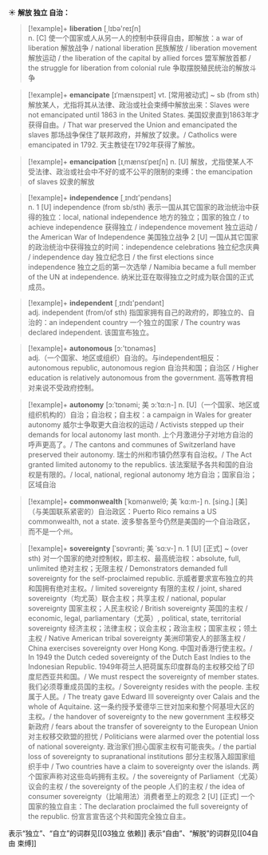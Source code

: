 ☀ <span class="category">**解放 独立 自治：**</span>
>[!example]+ <span class="vocabulary">**liberation**</span> [͵lɪbə'reɪʃn]  
> <span class="definition">n. [C] 使一个国家或人从另一人的控制中获得自由，即解放：</span>a war of liberation 解放战争 / national liberation 民族解放 / liberation movement 解放运动 / the liberation of the capital by allied forces 盟军解放首都 / the struggle for liberation from colonial rule 争取摆脱殖民统治的解放斗争
           
>[!example]+ <span class="vocabulary">**emancipate**</span> [ɪˈmænsɪpeɪt]
> <span class="definition">vt. [常用被动式] ~ sb (from sth) 解放某人，尤指将其从法律、政治或社会束缚中解放出来：</span>Slaves were not emancipated until 1863 in the United States. 美国奴隶直到1863年才获得自由。/ That war preserved the Union and emancipated the slaves 那场战争保住了联邦政府，并解放了奴隶。/ Catholics were emancipated in 1792. 天主教徒在1792年获得了解放。           

>[!example]+ <span class="vocabulary">**emancipation**</span> [ɪˌmænsɪˈpeɪʃn]
> <span class="definition">n. [U] 解放，尤指使某人不受法律、政治或社会中不好的或不公平的限制的束缚：</span>the emancipation of slaves 奴隶的解放

>[!example]+ <span class="vocabulary">**independence**</span> [͵ɪndɪ'pendəns]  
> <span class="definition">n. 1 [U] independence (from sb/sth) 表示一国从其它国家的政治统治中获得的独立：</span>local, national independence 地方的独立；国家的独立 / to achieve independence 获得独立 / independence movement 独立运动 / the American War of Independence 美国独立战争 <span class="definition">2 [U] 一国从其它国家的政治统治中获得独立的时间：</span>independence celebrations 独立纪念庆典 / independence day 独立纪念日 / the first elections since independence 独立之后的第一次选举 / Namibia became a full member of the UN at independence. 纳米比亚在取得独立之时成为联合国的正式成员。

>[!example]+ <span class="vocabulary">**independent**</span> [͵ɪndɪ'pendənt]  
> <span class="definition">adj. independent (from/of sth) 指国家拥有自己的政府的，即独立的、自治的：</span>an independent country 一个独立的国家 / The country was declared independent. 该国宣布独立。

>[!example]+ <span class="vocabulary">**autonomous**</span> [ɔ:'tɒnəməs]  
> <span class="definition">adj.（一个国家、地区或组织）自治的。与independent相反：</span>autonomous republic, autonomous region 自治共和国；自治区 / Higher education is relatively autonomous from the government. 高等教育相对来说不受政府控制。
           
>[!example]+ <span class="vocabulary">**autonomy**</span> [ɔ:ˈtɒnəmi; 美 ɔ:ˈtɑ:n-]
> <span class="definition">n. [U]（一个国家、地区或组织机构的）自治；自治权；自主权：</span>a campaign in Wales for greater autonomy 威尔士争取更大自治权的运动 / Activists stepped up their demands for local autonomy last month. 上个月激进分子对地方自治的呼声更高了。/ The cantons and communes of Switzerland have preserved their autonomy. 瑞士的州和市镇仍然享有自治权。/ The Act granted limited autonomy to the republics. 该法案赋予各共和国的自治权是有限的。/ local, national, regional autonomy 地方自治；国家自治；区域自治

>[!example]+ <span class="vocabulary">**commonwealth**</span> [ˈkɒmənwelθ; 美 ˈkɑ:m-]
> <span class="definition">n. [sing.] [美]（与美国联系紧密的）自治政区：</span>Puerto Rico remains a US commonwealth, not a state. 波多黎各至今仍然是美国的一个自治政区，而不是一个州。          

>[!example]+ <span class="vocabulary">**sovereignty**</span> [ˈsɒvrənti; 美 ˈsɑ:v-]
> <span class="definition">n. 1 [U] [正式] ~ (over sth) 对一个国家的绝对控制权，即主权、最高统治权：</span>absolute, full, unlimited 绝对主权；无限主权 / Demonstrators demanded full sovereignty for the self-proclaimed republic. 示威者要求宣布独立的共和国拥有绝对主权。/ limited sovereignty 有限的主权 / joint, shared sovereignty（均尤英）联合主权；共享主权 / national, popular sovereignty 国家主权；人民主权论 / British sovereignty 英国的主权 / economic, legal, parliamentary（尤英）, political, state, territorial sovereignty 经济主权；法律主权；议会主权；政治主权；国家主权；领土主权 / Native American tribal sovereignty 美洲印第安人的部落主权 / China exercises sovereignty over Hong Kong. 中国对香港行使主权。/ In 1949 the Dutch ceded sovereignty of the Dutch East Indies to the Indonesian Republic. 1949年荷兰人把荷属东印度群岛的主权移交给了印度尼西亚共和国。/ We must respect the sovereignty of member states. 我们必须尊重成员国的主权。/ Sovereignty resides with the people. 主权属于人民。/ The treaty gave Edward III sovereignty over Calais and the whole of Aquitaine. 这一条约授予爱德华三世对加来和整个阿基坦大区的主权。/ the handover of sovereignty to the new government 主权移交新政府 / fears about the transfer of sovereignty to the European Union 对主权移交欧盟的担忧 / Politicians were alarmed over the potential loss of national sovereignty. 政治家们担心国家主权有可能丧失。/ the partial loss of sovereignty to supranational institutions 部分主权落入超国家组织手中 / Two countries have a claim to sovereignty over the islands. 两个国家声称对这些岛屿拥有主权。/ the sovereignty of Parliament（尤英）议会的主权 / the sovereignty of the people 人们的主权 / the idea of consumer sovereignty（比喻用法）消费者至上的观念 <span class="definition">2 [U] [正式] 一个国家的独立自主：</span>The declaration proclaimed the full sovereignty of the republic. 份宣言宣告这个共和国完全独立自主。

表示“独立”、“自立”的词群见[[03独立 依赖]]
表示“自由”、“解脱”的词群见[[04自由 束缚]]
